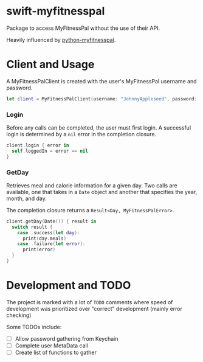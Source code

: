 # swift-myfitnesspal

Package to access MyFitnessPal without the use of their API.

Heavily influenced by [python-myfitnesspal](https://github.com/coddingtonbear/python-myfitnesspal).

# Client and Usage

A MyFitnessPalClient is created with the user's MyFitnessPal username and password.

```swift
let client = MyFitnessPalClient(username: "JohnnyAppleseed", password: "iLikeApples1234")
```

### Login

Before any calls can be completed, the user must first login. A successful login is determined by a `nil` error in the completion closure.

```swift
client.login { error in
  self.loggedIn = error == nil
}
```

### GetDay

Retrieves meal and calorie information for a given day. Two calls are available, one that takes in a `Date` object and another that specifies the year, month, and day.

The completion closure returns a `Result<Day, MyFitnessPalError>`.

```swift
client.getDay(Date()) { result in
  switch result {
    case .success(let day):
      print(day.meals)
    case .failure(let error):
      print(error)
  }
}
```

# Development and TODO

The project is marked with a lot of `TODO` comments where speed of development was prioritized over "correct" development (mainly error checking)

Some TODOs include:
- [ ] Allow password gathering from Keychain
- [ ] Complete user MetaData call
- [ ] Create list of functions to gather

